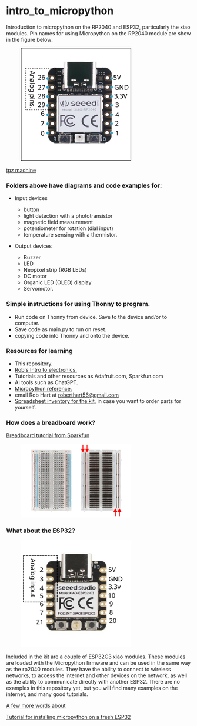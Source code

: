 # intro_to_micropython
Introduction to micropython on the RP2040 and ESP32, particularly the xiao modules.  Pin names for using Micropython on the RP2040 module are show in the figure below:

<figure>
  <img src="./images/xiao_rp2040.svg" width="300" alt="rp2040"/>
 </figure>

[tpz machine](https://youtube.com/shorts/zAHvqE1cNsE?feature=share)

### Folders above have diagrams and code examples for:

* Input devices
    * button
    * light detection with a phototransistor
    * magnetic field measurement
    * potentiometer for rotation (dial input)
    * temperature sensing with a thermistor.

* Output devices
    * Buzzer
    * LED
    * Neopixel strip (RGB LEDs)
    * DC motor
    * Organic LED (OLED) display
    * Servomotor.
    




### Simple instructions for using Thonny to program.
* Run code on Thonny from device.  Save to the device and/or to computer.
* Save code as main.py to run on reset.
* copying code into Thonny and onto the device.

### Resources for learning
* This repository. 
* [Rob's Intro to electronics.](https://roberthart56.github.io/SCFAB/SC_lab/Electronics/electronics_basics/electronic_basics.html)
* Tutorials and other resources as Adafruit.com, Sparkfun.com
* AI tools such as ChatGPT.
* [Micropython reference.](https://docs.micropython.org/en/latest/rp2/quickref.html)
* email Rob Hart at roberthart56@gmail.com
* [Spreadsheet inventory for the kit](https://docs.google.com/spreadsheets/d/1ea21Ol0HnfFcnW5KguXi43tg_k-Ri7uJ2SghusxsvjQ/edit?usp=sharing), in case you want to order parts for yourself.

### How does a breadboard work?

[Breadboard tutorial from Sparkfun](https://learn.sparkfun.com/tutorials/how-to-use-a-breadboard/all)

<figure>
  <img src="./images/breadboard.jpg" width="300" alt="rp2040"/>
 </figure>

### What about the ESP32?

<figure>
  <img src="./images/esp32.svg" width="300" alt="rp2040"/>
 </figure>


Included in the kit are a couple of ESP32C3 xiao modules.  These modules are loaded with the Micropython firmware and can be used in the same way as the rp2040 modules.  They have the ability to connect to wireless networks, to access the internet and other devices on the network, as well as the ability to communicate directly with another ESP32.  There are no examples in this repository yet, but you will find many examples on the internet, and many good tutorials.  

[A few more words about](https://haystack-mtn.notion.site/Setting-up-simple-microcontroller-projects-Example-button-and-simple-LED-with-LiPo-battery-6196a7c8585649d7b8a7133133e4cf9e)

[Tutorial for installing micropython on a fresh ESP32](https://wiki.seeedstudio.com/XIAO_ESP32C3_MicroPython/)





